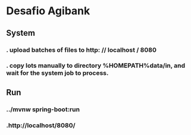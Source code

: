 # Desafio Agibank

## System
### . upload batches of files to http: // localhost / 8080
### . copy lots manually to directory %HOMEPATH%data/in, and wait for the system job to process. 

## Run 
### ../mvnw spring-boot:run
### .http://localhost/8080/


